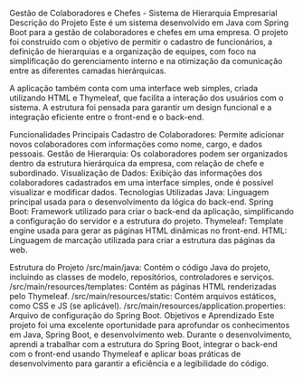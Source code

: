 Gestão de Colaboradores e Chefes - Sistema de Hierarquia Empresarial
Descrição do Projeto
Este é um sistema desenvolvido em Java com Spring Boot para a gestão de colaboradores e 
chefes em uma empresa. O projeto foi construído com o objetivo de permitir o cadastro de funcionários, 
a definição de hierarquias e a organização de equipes, com foco na simplificação do gerenciamento interno 
e na otimização da comunicação entre as diferentes camadas hierárquicas.

A aplicação também conta com uma interface web simples, criada utilizando HTML e Thymeleaf, que facilita 
a interação dos usuários com o sistema. A estrutura foi pensada para garantir um design funcional e a integração 
eficiente entre o front-end e o back-end.

Funcionalidades Principais
Cadastro de Colaboradores: Permite adicionar novos colaboradores com informações como nome, cargo, e dados pessoais.
Gestão de Hierarquia: Os colaboradores podem ser organizados dentro da estrutura hierárquica da empresa, com relação de chefe e subordinado.
Visualização de Dados: Exibição das informações dos colaboradores cadastrados em uma interface simples, onde é possível visualizar e modificar dados.
Tecnologias Utilizadas
Java: Linguagem principal usada para o desenvolvimento da lógica do back-end.
Spring Boot: Framework utilizado para criar o back-end da aplicação, simplificando a configuração do servidor e a estrutura do projeto.
Thymeleaf: Template engine usada para gerar as páginas HTML dinâmicas no front-end.
HTML: Linguagem de marcação utilizada para criar a estrutura das páginas da web.

Estrutura do Projeto
/src/main/java: Contém o código Java do projeto, incluindo as classes de modelo, repositórios, controladores e serviços.
/src/main/resources/templates: Contém as páginas HTML renderizadas pelo Thymeleaf.
/src/main/resources/static: Contém arquivos estáticos, como CSS e JS (se aplicável).
/src/main/resources/application.properties: Arquivo de configuração do Spring Boot.
Objetivos e Aprendizado
Este projeto foi uma excelente oportunidade para aprofundar os conhecimentos em Java, Spring Boot, e desenvolvimento web. 
Durante o desenvolvimento, aprendi a trabalhar com a estrutura do Spring Boot, integrar o back-end com o front-end usando 
Thymeleaf e aplicar boas práticas de desenvolvimento para garantir a eficiência e a legibilidade do código.

